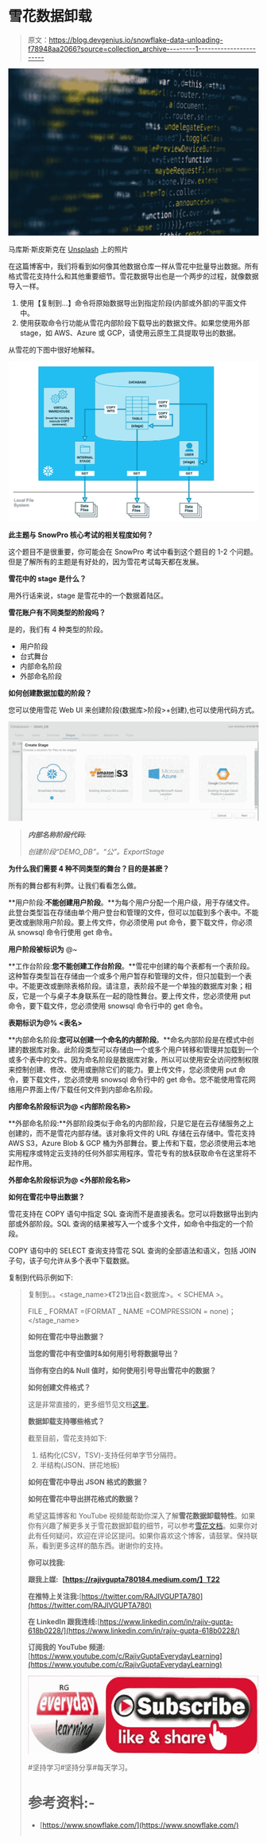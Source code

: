 # 雪花数据卸载

> 原文：<https://blog.devgenius.io/snowflake-data-unloading-f78948aa2066?source=collection_archive---------1----------------------->

![](img/d01742e528c6a9f79557e10280bdc953.png)

马库斯·斯皮斯克在 [Unsplash](https://unsplash.com?utm_source=medium&utm_medium=referral) 上的照片

在这篇博客中，我们将看到如何像其他数据仓库一样从雪花中批量导出数据。所有格式雪花支持什么和其他重要细节。雪花数据导出也是一个两步的过程，就像数据导入一样。

1.  使用【复制到…】命令将原始数据导出到指定阶段(内部或外部)的平面文件中。
2.  使用获取命令行功能从雪花内部阶段下载导出的数据文件。如果您使用外部 stage，如 AWS、Azure 或 GCP，请使用云原生工具提取导出的数据。

从雪花的下图中很好地解释。

![](img/03c2703bbabed560f7285211d1844d6f.png)

**此主题与 SnowPro 核心考试的相关程度如何？**

这个题目不是很重要，你可能会在 SnowPro 考试中看到这个题目的 1-2 个问题。但是了解所有的主题是有好处的，因为雪花考试每天都在发展。

**雪花中的 stage 是什么？**

用外行话来说，stage 是雪花中的一个数据着陆区。

**雪花账户有不同类型的阶段吗？**

是的，我们有 4 种类型的阶段。

*   用户阶段
*   台式舞台
*   内部命名阶段
*   外部命名阶段

**如何创建数据加载的阶段？**

您可以使用雪花 Web UI 来创建阶段(数据库>阶段>+创建),也可以使用代码方式。

![](img/a2f3040a6857ac147898b59217c63392.png)

> ***内部名称阶段代码:***
> 
> *创建阶段“DEMO_DB”。“公”。ExportStage*

**为什么我们需要 4 种不同类型的舞台？目的是甚麽？**

所有的舞台都有利弊。让我们看看怎么做。

**用户阶段:**不能创建用户阶段**。**为每个用户分配一个用户级，用于存储文件。此登台类型旨在存储由单个用户登台和管理的文件，但可以加载到多个表中。不能更改或删除用户阶段。要上传文件，你必须使用 put 命令，要下载文件，你必须从 snowsql 命令行使用 get 命令。

**用户阶段被标识为** @~

**工作台阶段:**您不能创建工作台阶段**。**雪花中创建的每个表都有一个表阶段。这种暂存类型旨在存储由一个或多个用户暂存和管理的文件，但只加载到一个表中。不能更改或删除表格阶段。请注意，表阶段不是一个单独的数据库对象；相反，它是一个与桌子本身联系在一起的隐性舞台。要上传文件，您必须使用 put 命令，要下载文件，您必须使用 snowsql 命令行中的 get 命令。

**表期标识为@% <表名>**

**内部命名阶段:**您可以创建一个命名的内部阶段**。**命名内部阶段是在模式中创建的数据库对象。此阶段类型可以存储由一个或多个用户转移和管理并加载到一个或多个表中的文件。因为命名阶段是数据库对象，所以可以使用安全访问控制权限来控制创建、修改、使用或删除它们的能力。要上传文件，您必须使用 put 命令，要下载文件，您必须使用 snowsql 命令行中的 get 命令。您不能使用雪花网络用户界面上传/下载任何文件到内部命名阶段。

**内部命名阶段标识为@ <内部阶段名称>**

**外部命名阶段:**外部阶段类似于命名的内部阶段，只是它是在云存储服务之上创建的，而不是雪花内部存储。该对象将文件的 URL 存储在云存储中。雪花支持 AWS S3，Azure Blob & GCP 桶为外部舞台。要上传和下载，您必须使用云本地实用程序或特定云支持的任何外部实用程序。雪花专有的放&获取命令在这里将不起作用。

**外部命名阶段标识为@ <外部阶段名称>**

**如何在雪花中导出数据？**

雪花支持在 COPY 语句中指定 SQL 查询而不是直接表名。您可以将数据导出到内部或外部阶段。SQL 查询的结果被写入一个或多个文件，如命令中指定的一个阶段。

COPY 语句中的 SELECT 查询支持雪花 SQL 查询的全部语法和语义，包括 JOIN 子句，该子句允许从多个表中下载数据。

复制到代码示例如下:

> 复制到<database>。<schema>。<stage_name>《T21》出自<数据库>。< SCHEMA >。<TABLE _ NAME>
> FILE _ FORMAT =(FORMAT _ NAME =<FILE _ FORMAT _ NAME>COMPRESSION = none)；</stage_name></schema></database>

**如何在雪花中导出数据？**

**当您的雪花中有空值时&如何用引号将数据导出？**

**当你有空白的& Null 值时，如何使用引号导出雪花中的数据？**

**如何创建文件格式？**

这是非常直接的，更多细节见文档[这里](https://docs.snowflake.com/en/sql-reference/sql/create-file-format.html)。

**数据卸载支持哪些格式？**

截至目前，雪花支持如下:

1.  结构化(CSV，TSV)-支持任何单字节分隔符。
2.  半结构(JSON、拼花地板)

**如何在雪花中导出 JSON 格式的数据？**

**如何在雪花中导出拼花格式的数据？**

希望这篇博客和 YouTube 视频能帮助你深入了解**雪花数据卸载特性**。如果你有兴趣了解更多关于雪花数据卸载的细节，可以参考[雪花文档](https://docs.snowflake.com/en/user-guide-data-unload.html)。如果你对此有任何疑问，欢迎在评论区提问。如果你喜欢这个博客，请鼓掌。保持联系，看到更多这样的酷东西。谢谢你的支持。

**你可以找我:**

**跟我上媒:【https://rajivgupta780184.medium.com/】T22**

**在推特上关注我:**[https://twitter.com/RAJIVGUPTA780](https://twitter.com/RAJIVGUPTA780)

**在 LinkedIn 跟我连线:**[https://www.linkedin.com/in/rajiv-gupta-618b0228/](https://www.linkedin.com/in/rajiv-gupta-618b0228/)

**订阅我的 YouTube 频道:**[https://www.youtube.com/c/RajivGuptaEverydayLearning](https://www.youtube.com/c/RajivGuptaEverydayLearning)

![](img/9654e5a2314790205c0a73586ae44f2f.png)

#坚持学习#坚持分享#每天学习。

# 参考资料:-

*   [https://www.snowflake.com/](https://www.snowflake.com/)